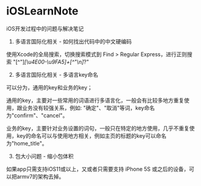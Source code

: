 # iOSLearnNote

iOS开发过程中的问题与解决笔记

1. 多语言国际化相关 - 如何找出代码中的中文硬编码

使用Xcode的全局搜索，切换搜索模式到 Find > Regular Express，进行正则搜索
"[^"]*[\u4E00-\u9FA5]+[^"\n]*?"

2. 多语言国际化相关 - 多语言key命名

可以分为，通用的key和业务的key；

通用的key，主要对一些常用的词语进行多语言化，一般会有比较多地方重复使用，跟业务没有较强关系，例如: "确定"、"取消"等词，key命名为"confirm"、"cancel"。

业务的key，主要针对业务设置的词句，一般只在特定的地方使用，几乎不重复使用，key的命名可以与使用地方相关，例如主页的标题的key可以命名为"home_title"。

3. 包大小问题 - 缩小包体积

如果app只需支持iOS11或以上，又或者只需要支持 iPhone 5S 或之后的设备，可以把armv7的架构去掉。
